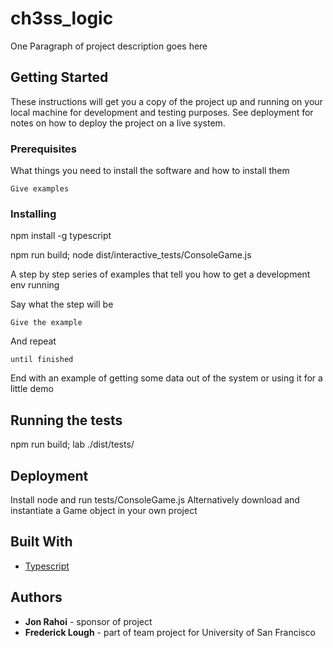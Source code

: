 # ch3ss_logic

One Paragraph of project description goes here

## Getting Started

These instructions will get you a copy of the project up and running on your local machine for development and testing purposes. See deployment for notes on how to deploy the project on a live system.

### Prerequisites

What things you need to install the software and how to install them

```
Give examples
```

### Installing
npm install -g typescript

npm run build; node dist/interactive_tests/ConsoleGame.js

A step by step series of examples that tell you how to get a development env running

Say what the step will be

```
Give the example
```

And repeat

```
until finished
```

End with an example of getting some data out of the system or using it for a little demo

## Running the tests

npm run build; lab ./dist/tests/


## Deployment

Install node and run tests/ConsoleGame.js
Alternatively download and instantiate a Game object in your own project

## Built With

* [Typescript](https://www.typescriptlang.org/) 

<!-- ## Contributing

Please read [CONTRIBUTING.md](https://gist.github.com/PurpleBooth/b24679402957c63ec426) for details on our code of conduct, and the process for submitting pull requests to us. -->

<!-- ## Versioning

We use [SemVer](http://semver.org/) for versioning. For the versions available, see the [tags on this repository](https://github.com/your/project/tags).  -->

## Authors

* **Jon Rahoi** - sponsor of project
* **Frederick Lough** - part of team project for University of San Francisco 


<!-- ## License -->
